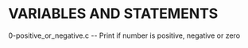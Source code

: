 # VARIABLES AND STATEMENTS

 0-positive_or_negative.c -- Print if number is positive, negative or zero
